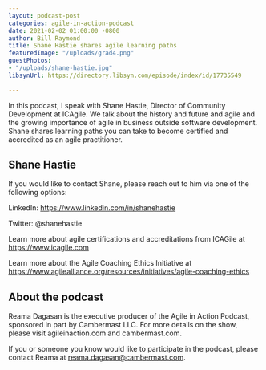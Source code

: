 ```yaml
---
layout: podcast-post
categories: agile-in-action-podcast
date: 2021-02-02 01:00:00 -0800
author: Bill Raymond
title: Shane Hastie shares agile learning paths
featuredImage: "/uploads/grad4.png"
guestPhotos:
- "/uploads/shane-hastie.jpg"
libsynUrl: https://directory.libsyn.com/episode/index/id/17735549

---
```

In this podcast, I speak with Shane Hastie, Director of Community Development at ICAgile. We talk about the history and future and agile and the growing importance of agile in business outside software development.   Shane shares learning paths you can take to become certified and accredited as an agile practitioner.

## Shane Hastie

If you would like to contact Shane, please reach out to him via one of the following options:

LinkedIn: https://www.linkedin.com/in/shanehastie  

Twitter: @shanehastie

Learn more about agile certifications and accreditations from ICAGile at https://www.icagile.com

Learn more about the Agile Coaching Ethics Initiative at https://www.agilealliance.org/resources/initiatives/agile-coaching-ethics

## About the podcast

Reama Dagasan is the executive producer of the Agile in Action Podcast, sponsored in part by Cambermast LLC. For more details on the show, please visit agileinaction.com and cambermast.com. 

If you or someone you know would like to participate in the podcast, please contact Reama at reama.dagasan@cambermast.com. 